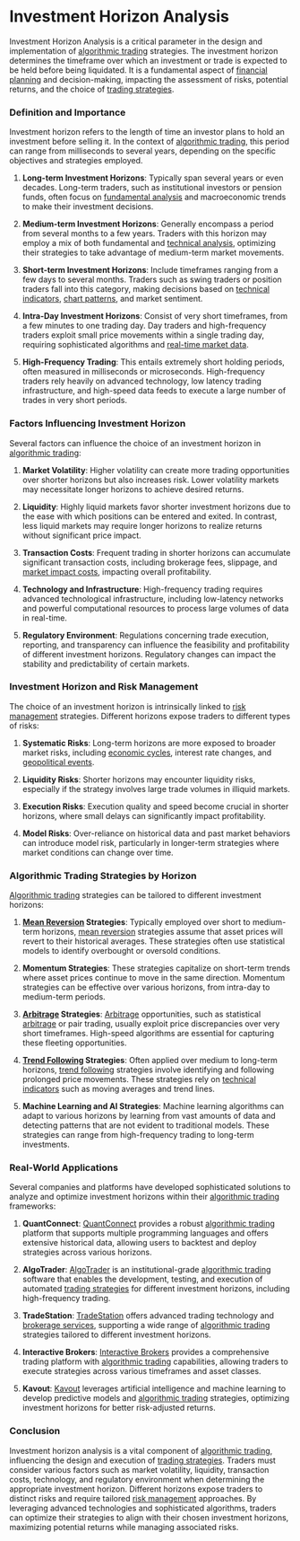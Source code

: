 # Investment Horizon Analysis

Investment Horizon Analysis is a critical parameter in the design and implementation of [algorithmic trading](../a/algorithmic_trading.md) strategies. The investment horizon determines the timeframe over which an investment or trade is expected to be held before being liquidated. It is a fundamental aspect of [financial planning](../f/financial_planning.md) and decision-making, impacting the assessment of risks, potential returns, and the choice of [trading strategies](../t/trading_strategies.md).

### Definition and Importance

Investment horizon refers to the length of time an investor plans to hold an investment before selling it. In the context of [algorithmic trading](../a/algorithmic_trading.md), this period can range from milliseconds to several years, depending on the specific objectives and strategies employed. 

1. **Long-term Investment Horizons**: Typically span several years or even decades. Long-term traders, such as institutional investors or pension funds, often focus on [fundamental analysis](../f/fundamental_analysis.md) and macroeconomic trends to make their investment decisions.

2. **Medium-term Investment Horizons**: Generally encompass a period from several months to a few years. Traders with this horizon may employ a mix of both fundamental and [technical analysis](../t/technical_analysis.md), optimizing their strategies to take advantage of medium-term market movements.

3. **Short-term Investment Horizons**: Include timeframes ranging from a few days to several months. Traders such as swing traders or position traders fall into this category, making decisions based on [technical indicators](../t/technical_indicators.md), [chart patterns](../c/chart_patterns.md), and market sentiment.

4. **Intra-Day Investment Horizons**: Consist of very short timeframes, from a few minutes to one trading day. Day traders and high-frequency traders exploit small price movements within a single trading day, requiring sophisticated algorithms and [real-time market data](../r/real-time_market_data.md).

5. **High-Frequency Trading**: This entails extremely short holding periods, often measured in milliseconds or microseconds. High-frequency traders rely heavily on advanced technology, low latency trading infrastructure, and high-speed data feeds to execute a large number of trades in very short periods.

### Factors Influencing Investment Horizon

Several factors can influence the choice of an investment horizon in [algorithmic trading](../a/algorithmic_trading.md):

1. **Market Volatility**: Higher volatility can create more trading opportunities over shorter horizons but also increases risk. Lower volatility markets may necessitate longer horizons to achieve desired returns.

2. **Liquidity**: Highly liquid markets favor shorter investment horizons due to the ease with which positions can be entered and exited. In contrast, less liquid markets may require longer horizons to realize returns without significant price impact.

3. **Transaction Costs**: Frequent trading in shorter horizons can accumulate significant transaction costs, including brokerage fees, slippage, and [market impact costs](../m/market_impact_costs.md), impacting overall profitability.

4. **Technology and Infrastructure**: High-frequency trading requires advanced technological infrastructure, including low-latency networks and powerful computational resources to process large volumes of data in real-time.

5. **Regulatory Environment**: Regulations concerning trade execution, reporting, and transparency can influence the feasibility and profitability of different investment horizons. Regulatory changes can impact the stability and predictability of certain markets.

### Investment Horizon and Risk Management

The choice of an investment horizon is intrinsically linked to [risk management](../r/risk_management.md) strategies. Different horizons expose traders to different types of risks:

1. **Systematic Risks**: Long-term horizons are more exposed to broader market risks, including [economic cycles](../e/economic_cycles.md), interest rate changes, and [geopolitical events](../g/geopolitical_events.md).

2. **Liquidity Risks**: Shorter horizons may encounter liquidity risks, especially if the strategy involves large trade volumes in illiquid markets.

3. **Execution Risks**: Execution quality and speed become crucial in shorter horizons, where small delays can significantly impact profitability.

4. **Model Risks**: Over-reliance on historical data and past market behaviors can introduce model risk, particularly in longer-term strategies where market conditions can change over time.

### Algorithmic Trading Strategies by Horizon

[Algorithmic trading](../a/algorithmic_trading.md) strategies can be tailored to different investment horizons:

1. **[Mean Reversion](../m/mean_reversion.md) Strategies**: Typically employed over short to medium-term horizons, [mean reversion](../m/mean_reversion.md) strategies assume that asset prices will revert to their historical averages. These strategies often use statistical models to identify overbought or oversold conditions.

2. **Momentum Strategies**: These strategies capitalize on short-term trends where asset prices continue to move in the same direction. Momentum strategies can be effective over various horizons, from intra-day to medium-term periods.

3. **[Arbitrage](../a/arbitrage.md) Strategies**: [Arbitrage](../a/arbitrage.md) opportunities, such as statistical [arbitrage](../a/arbitrage.md) or pair trading, usually exploit price discrepancies over very short timeframes. High-speed algorithms are essential for capturing these fleeting opportunities.

4. **[Trend Following](../t/trend_following.md) Strategies**: Often applied over medium to long-term horizons, [trend following](../t/trend_following.md) strategies involve identifying and following prolonged price movements. These strategies rely on [technical indicators](../t/technical_indicators.md) such as moving averages and trend lines.

5. **Machine Learning and AI Strategies**: Machine learning algorithms can adapt to various horizons by learning from vast amounts of data and detecting patterns that are not evident to traditional models. These strategies can range from high-frequency trading to long-term investments.

### Real-World Applications

Several companies and platforms have developed sophisticated solutions to analyze and optimize investment horizons within their [algorithmic trading](../a/algorithmic_trading.md) frameworks:

1. **QuantConnect**: [QuantConnect](https://www.quantconnect.com) provides a robust [algorithmic trading](../a/algorithmic_trading.md) platform that supports multiple programming languages and offers extensive historical data, allowing users to backtest and deploy strategies across various horizons.

2. **AlgoTrader**: [AlgoTrader](https://www.algotrader.com) is an institutional-grade [algorithmic trading](../a/algorithmic_trading.md) software that enables the development, testing, and execution of automated [trading strategies](../t/trading_strategies.md) for different investment horizons, including high-frequency trading.

3. **TradeStation**: [TradeStation](https://www.tradestation.com) offers advanced trading technology and [brokerage services](../b/brokerage_services.md), supporting a wide range of [algorithmic trading](../a/algorithmic_trading.md) strategies tailored to different investment horizons.

4. **Interactive Brokers**: [Interactive Brokers](https://www.interactivebrokers.com) provides a comprehensive trading platform with [algorithmic trading](../a/algorithmic_trading.md) capabilities, allowing traders to execute strategies across various timeframes and asset classes.

5. **Kavout**: [Kavout](https://www.kavout.com) leverages artificial intelligence and machine learning to develop predictive models and [algorithmic trading](../a/algorithmic_trading.md) strategies, optimizing investment horizons for better risk-adjusted returns.

### Conclusion

Investment horizon analysis is a vital component of [algorithmic trading](../a/algorithmic_trading.md), influencing the design and execution of [trading strategies](../t/trading_strategies.md). Traders must consider various factors such as market volatility, liquidity, transaction costs, technology, and regulatory environment when determining the appropriate investment horizon. Different horizons expose traders to distinct risks and require tailored [risk management](../r/risk_management.md) approaches. By leveraging advanced technologies and sophisticated algorithms, traders can optimize their strategies to align with their chosen investment horizons, maximizing potential returns while managing associated risks.

